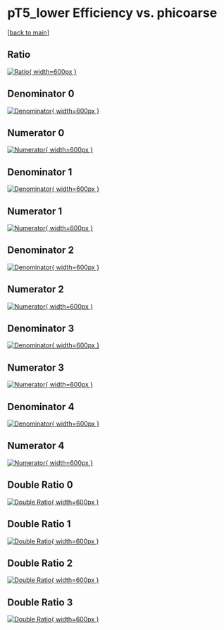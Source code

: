 # pT5_lower Efficiency vs. phicoarse

[[back to main](./)]



## Ratio

[![Ratio](../mtv/var/pT5_lower_base_0_0_eff_phicoarse.png){ width=600px }](../mtv/var/pT5_lower_base_0_0_eff_phicoarse.pdf)

## Denominator 0

[![Denominator](../mtv/den/pT5_lower_base_0_0_eff_phicoarse_den0.png){ width=600px }](../mtv/den/pT5_lower_base_0_0_eff_phicoarse_den0.pdf)

## Numerator 0

[![Numerator](../mtv/num/pT5_lower_base_0_0_eff_phicoarse_num0.png){ width=600px }](../mtv/num/pT5_lower_base_0_0_eff_phicoarse_num0.pdf)

## Denominator 1

[![Denominator](../mtv/den/pT5_lower_base_0_0_eff_phicoarse_den1.png){ width=600px }](../mtv/den/pT5_lower_base_0_0_eff_phicoarse_den1.pdf)

## Numerator 1

[![Numerator](../mtv/num/pT5_lower_base_0_0_eff_phicoarse_num1.png){ width=600px }](../mtv/num/pT5_lower_base_0_0_eff_phicoarse_num1.pdf)

## Denominator 2

[![Denominator](../mtv/den/pT5_lower_base_0_0_eff_phicoarse_den2.png){ width=600px }](../mtv/den/pT5_lower_base_0_0_eff_phicoarse_den2.pdf)

## Numerator 2

[![Numerator](../mtv/num/pT5_lower_base_0_0_eff_phicoarse_num2.png){ width=600px }](../mtv/num/pT5_lower_base_0_0_eff_phicoarse_num2.pdf)

## Denominator 3

[![Denominator](../mtv/den/pT5_lower_base_0_0_eff_phicoarse_den3.png){ width=600px }](../mtv/den/pT5_lower_base_0_0_eff_phicoarse_den3.pdf)

## Numerator 3

[![Numerator](../mtv/num/pT5_lower_base_0_0_eff_phicoarse_num3.png){ width=600px }](../mtv/num/pT5_lower_base_0_0_eff_phicoarse_num3.pdf)

## Denominator 4

[![Denominator](../mtv/den/pT5_lower_base_0_0_eff_phicoarse_den4.png){ width=600px }](../mtv/den/pT5_lower_base_0_0_eff_phicoarse_den4.pdf)

## Numerator 4

[![Numerator](../mtv/num/pT5_lower_base_0_0_eff_phicoarse_num4.png){ width=600px }](../mtv/num/pT5_lower_base_0_0_eff_phicoarse_num4.pdf)

## Double Ratio 0

[![Double Ratio](../mtv/ratio/pT5_lower_base_0_0_eff_phicoarse_ratio0.png){ width=600px }](../mtv/ratio/pT5_lower_base_0_0_eff_phicoarse_ratio0.pdf)

## Double Ratio 1

[![Double Ratio](../mtv/ratio/pT5_lower_base_0_0_eff_phicoarse_ratio1.png){ width=600px }](../mtv/ratio/pT5_lower_base_0_0_eff_phicoarse_ratio1.pdf)

## Double Ratio 2

[![Double Ratio](../mtv/ratio/pT5_lower_base_0_0_eff_phicoarse_ratio2.png){ width=600px }](../mtv/ratio/pT5_lower_base_0_0_eff_phicoarse_ratio2.pdf)

## Double Ratio 3

[![Double Ratio](../mtv/ratio/pT5_lower_base_0_0_eff_phicoarse_ratio3.png){ width=600px }](../mtv/ratio/pT5_lower_base_0_0_eff_phicoarse_ratio3.pdf)

